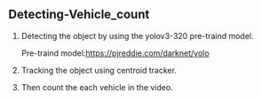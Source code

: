 ## Detecting-Vehicle_count
1. Detecting the object by using the yolov3-320 pre-traind model.
   
   Pre-traind model:https://pjreddie.com/darknet/yolo
   
3. Tracking the object using centroid tracker.
4. Then count the each vehicle in the video.

